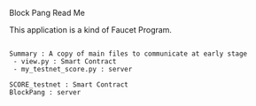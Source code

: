Block Pang Read Me

This application is a kind of Faucet Program.
~~~~~

Summary : A copy of main files to communicate at early stage
 - view.py : Smart Contract
 - my_testnet_score.py : server

SCORE_testnet : Smart Contract
BlockPang : server
